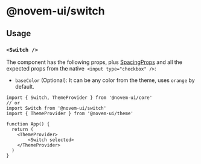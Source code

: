 # @novem-ui/switch

## Usage

### `<Switch />`

The component has the following props, plus [SpacingProps](../base/src/spacing/README.md) and all the expected props from the native` <input type="checkbox" />`:

- `baseColor` (Optional): It can be any color from the theme, uses `orange` by default.

```tsx
import { Switch, ThemeProvider } from '@novem-ui/core'
// or
import Switch from '@novem-ui/switch'
import { ThemeProvider } from '@novem-ui/theme'

function App() {
  return (
    <ThemeProvider>
        <Switch selected>
    </ThemeProvider>
  )
}
```
